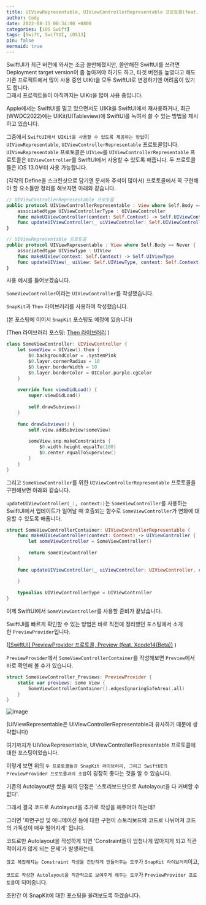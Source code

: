 ```yaml
---
title: UIViewRepresentable, UIViewControllerRepresentable 프로토콜(feat. PreviewProvider, SnapKit)
author: Cody
date: 2022-08-15 00:34:00 +0800
categories: [iOS Swift]
tags: [Swift, SwiftUI, iOS13]
pin: false
mermaid: true
---
```

SwiftUI가 최근 버전에 와서는 조금 쓸만해졌지만,
쓸만해진 SwiftUI를 쓰려면 Deployment target version이 좀 높아져야 하기도 하고,
타겟 버전을 높였다고 해도 기존 프로젝트에서 많이 사용 중인 UIKit을 모두 SwiftUI로 변경하기엔 어려움이 있기도 합니다.  
그래서 프로젝트들이 아직까지는 UIKit을 많이 사용 중입니다.

Apple에서는 SwiftUI를 밀고 있으면서도
UIKit을 SwiftUI에서 재사용하거나,
최근(WWDC2022)에는 UIKit(UITableview)에 SwiftUI를 녹여서 쓸 수 있는 방법을 제시하고 있습니다.

그중에서 `SwiftUI에서 UIKit을 사용할 수 있도록 제공하는 방법`이
`UIViewRepresentable`, `UIViewControllerRepresentable` 프로토콜입니다.
`UIViewRepresentable` 프로토콜은 `UIView`를
`UIViewControllerRepresentable` 프로토콜은 `UIViewController`를 SwiftUI에서 사용할 수 있도록 해줍니다.
두 프로토콜들은 iOS 13.0부터 사용 가능합니다.

(각각의 Define을 스크린샷으로 담기엔 문서화 주석이 많아서)
프로토콜에서 꼭 구현해야 할 요소들만 정리를 해보자면 아래와 같습니다.
```swift
// UIViewControllerRepresentable 프로토콜
public protocol UIViewControllerRepresentable : View where Self.Body == Never {
    associatedtype UIViewControllerType : UIViewController
    func makeUIViewController(context: Self.Context) -> Self.UIViewControllerType
    func updateUIViewController(_ uiViewController: Self.UIViewControllerType, context: Self.Context)
}
```

```swift
// UIViewRepresentable 프로토콜
public protocol UIViewRepresentable : View where Self.Body == Never {
    associatedtype UIViewType : UIView
    func makeUIView(context: Self.Context) -> Self.UIViewType
    func updateUIView(_ uiView: Self.UIViewType, context: Self.Context)
}
```

사용 예시를 들어보겠습니다.

`SomeViewController`이라는 `UIViewController`를 작성했습니다.

`SnapKit`과 `Then` 라이브러리를 사용하여 작성했습니다.

(본 포스팅에 이어서 `SnapKit` 포스팅도 예정에 있습니다)

(Then 라이브러리 포스팅: [Then 라이브러리](https://swiftycody.github.io/posts/Then-%EB%9D%BC%EC%9D%B4%EB%B8%8C%EB%9F%AC%EB%A6%AC/) )

```swift
class SomeViewController: UIViewController {
    let someView = UIView().then {
        $0.backgroundColor = .systemPink
        $0.layer.cornerRadius = 10
        $0.layer.borderWidth = 10
        $0.layer.borderColor = UIColor.purple.cgColor
    }
    
    override func viewDidLoad() {
        super.viewDidLoad()
        
        self.drawSubviews()
    }
    
    func drawSubviews() {
        self.view.addSubview(someView)
        
        someView.snp.makeConstraints {
            $0.width.height.equalTo(100)
            $0.center.equalToSuperview()
        }
    }
}
```

그리고 `SomeViewController`를 위한 `UIViewControllerRepresentable` 프로토콜을 구현해보면 아래와 같습니다.

`updateUIViewController(_:, context:)`는 `SomeViewController`를 사용하는 SwiftUI에서 업데이트가 일어날 때 호출되는 함수로 `SomeViewController`가 변화에 대응할 수 있도록 해줍니다.

```swift
struct SomeViewControllerContainer: UIViewControllerRepresentable {
    func makeUIViewController(context: Context) -> UIViewController {
        let someViewController = SomeViewController()
        
        return someViewController
    }
    
    func updateUIViewController(_ uiViewController: UIViewController, context: Context) {
        
    }
    
    typealias UIViewControllerType = UIViewController
}
```

이제 SwiftUI에서 `SomeViewController`를 사용할 준비가 끝났습니다.

SwiftUI를 빠르게 확인할 수 있는 방법은 바로 직전에 정리했던 포스팅에서 소개한 `PreviewProvider`입니다.

([[SwiftUI] PreviewProvider 프로토콜, Preview (feat. Xcode14(Beta))](https://swiftycody.github.io/posts/SwiftUI-PreviewProvider-%ED%94%84%EB%A1%9C%ED%86%A0%EC%BD%9C-Preview/) )

`PreviewProvider`에서 `SomeViewControllerContainer`를 작성해보면 `Preview`에서 바로 확인해 볼 수가 있습니다.

```swift
struct SomeViewController_Previews: PreviewProvider {
    static var previews: some View {
        SomeViewControllerContainer().edgesIgnoringSafeArea(.all)
    }
}
```

![image](https://github.com/swiftycody/swiftycody.github.io/assets/9062513/36693c3d-e5ff-453a-900b-90c4be794ab3)

(UIViewRepresentable은 UIViewControllerRepresentable과 유사하기 때문에 생략합니다)

여기까지가 UIViewRepresentable, UIViewControllerRepresentable 프로토콜에 대한 포스팅이었습니다.

이렇게 보면 위의 `두 프로토콜들과 SnapKit 라이브러리, 그리고 SwiftUI의 PreviewProvider 프로토콜과의 조합`이 굉장히 좋다는 것을 알 수 있습니다.

기존의 Autolayout만 썼을 때의 단점은 '스토리보드만으로 Autolayout을 다 커버할 수 없다'.

그래서 결국 코드로 Autolayout을 추가로 작성을 해주어야 하는데?

그러면 '화면구성 및 애니메이션 등에 대한 구현이 스토리보드와 코드로 나뉘어져 코드의 가독성이 매우 떨어지게' 됩니다.

코드로만 Autolayout을 작성하게 되면 'Constraint들이 엄청나게 많아지게 되고 직관적이지가 않게 되는 문제'가 발생하는데.

`많고 복잡해지는 Constraint 작성을 간단하게 만들어주는 도구`가 `SnapKit 라이브러리`이고,

`코드로 작성한 Autolayout을 직관적으로 보여주게 해주는 도구`가 `PreviewProvider 프로토콜`이 되어줍니다.

조만간 이 SnapKit에 대한 포스팅을 올려보도록 하겠습니다.